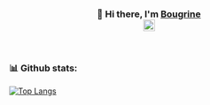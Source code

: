 <h3 align="center">
👋 Hi there, I'm <a href="https://github.com/bougrine-bd/1337-Projects" target="_blank" rel="noreferrer">Bougrine</a>
<br>
<!-- <a align="center" href=""><img align="center" src="https://raw.githubusercontent.com/yushi1007/yushi1007/main/images/linkedin.svg" alt="" width="21px"/></a> -->
<a align="center" href="https://www.instagram.com/bougrine.bd"><img align="center" src="https://raw.githubusercontent.com/yushi1007/yushi1007/main/images/instagram.svg" alt="" width="21px"/></a>
</h3>

<br>

### 📊 Github stats:
[![Top Langs](https://github-readme-stats.vercel.app/api/top-langs/?username=bougrine-bd&layout=demo&theme=tokyonight&bg_color=122339)](https://github.com/bougrine-bd/1337-Projects)
